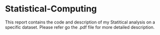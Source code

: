 # Statistical-Computing

This report contains the code and description of my Statitical analysis on a specific dataset. Please refer go the .pdf file for more detailed description. 
